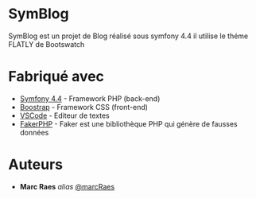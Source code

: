 # SymBlog

SymBlog est un projet de Blog réalisé sous symfony 4.4 il utilise le théme FLATLY de Bootswatch

# Fabriqué avec

* [Symfony 4.4](https://symfony.com/) - Framework PHP (back-end)
* [Boostrap](https://getbootstrap.com/) - Framework CSS (front-end)
* [VSCode](https://code.visualstudio.com/) - Editeur de textes
* [FakerPHP](https://fakerphp.github.io/) - Faker est une bibliothèque PHP qui génère de fausses données


# Auteurs

* **Marc Raes** _alias_ [@marcRaes](https://github.com/marcRaes)



